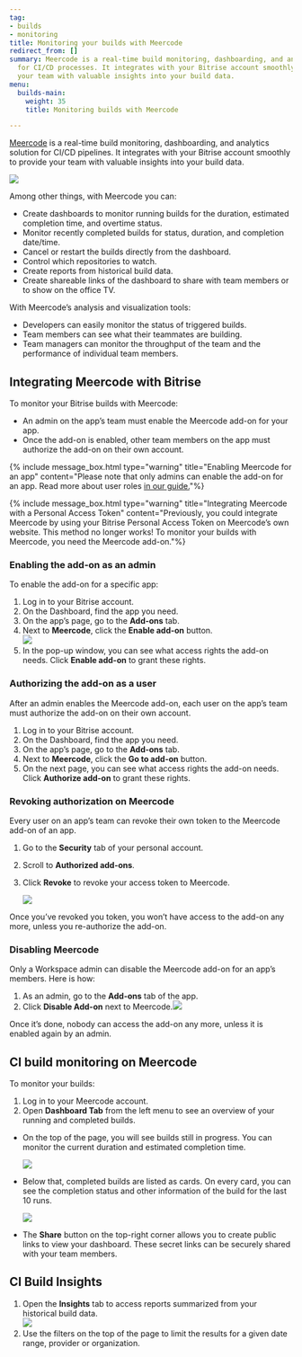 ```yaml
---
tag:
- builds
- monitoring
title: Monitoring your builds with Meercode
redirect_from: []
summary: Meercode is a real-time build monitoring, dashboarding, and analytics solution
  for CI/CD processes. It integrates with your Bitrise account smoothly to provide
  your team with valuable insights into your build data.
menu:
  builds-main:
    weight: 35
    title: Monitoring builds with Meercode

---
```

[Meercode](https://meercode.io) is a real-time build monitoring, dashboarding, and analytics solution for CI/CD pipelines. It integrates with your Bitrise account smoothly to provide your team with valuable insights into your build data.

![](/img/meercode1.png)

Among other things, with Meercode you can:

* Create dashboards to monitor running builds for the duration, estimated completion time, and overtime status.
* Monitor recently completed builds for status, duration, and completion date/time.
* Cancel or restart the builds directly from the dashboard.
* Control which repositories to watch.
* Create reports from historical build data.
* Create shareable links of the dashboard to share with team members or to show on the office TV.

With Meercode’s analysis and visualization tools:

* Developers can easily monitor the status of triggered builds.
* Team members can see what their teammates are building.
* Team managers can monitor the throughput of the team and the performance of individual team members.

## Integrating Meercode with Bitrise

To monitor your Bitrise builds with Meercode:

* An admin on the app’s team must enable the Meercode add-on for your app.
* Once the add-on is enabled, other team members on the app must authorize the add-on on their own account.

{% include message_box.html type="warning" title="Enabling Meercode for an app" content="Please note that only admins can enable the add-on for an app. Read more about user roles [in our guide.](/team-management/user-roles-on-app-teams/)"%}

{% include message_box.html type="warning" title="Integrating Meercode with a Personal Access Token" content="Previously, you could integrate Meercode by using your Bitrise Personal Access Token on Meercode’s own website. This method no longer works! To monitor your builds with Meercode, you need the Meercode add-on."%}

### Enabling the add-on as an admin

To enable the add-on for a specific app:

1. Log in to your Bitrise account.
2. On the Dashboard, find the app you need.
3. On the app’s page, go to the **Add-ons** tab.
4. Next to **Meercode**, click the **Enable add-on** button.  
   ![](/img/enable-meercode.png)
5. In the pop-up window, you can see what access rights the add-on needs. Click **Enable add-on** to grant these rights.

### Authorizing the add-on as a user

After an admin enables the Meercode add-on, each user on the app’s team must authorize the add-on on their own account.

1. Log in to your Bitrise account.
2. On the Dashboard, find the app you need.
3. On the app’s page, go to the **Add-ons** tab.
4. Next to **Meercode**, click the **Go to add-on** button.
5. On the next page, you can see what access rights the add-on needs. Click **Authorize add-on** to grant these rights.

### Revoking authorization on Meercode

Every user on an app’s team can revoke their own token to the Meercode add-on of an app.

1. Go to the **Security** tab of your personal account.
2. Scroll to **Authorized add-ons**.
3. Click **Revoke** to revoke your access token to Meercode.

   ![](/img/meercode_revoke.png)

Once you’ve revoked you token, you won’t have access to the add-on any more, unless you re-authorize the add-on.

### Disabling Meercode

Only a Workspace admin can disable the Meercode add-on for an app’s members. Here is how:

1. As an admin, go to the **Add-ons** tab of the app.
2. Click **Disable Add-on** next to Meercode.![](/img/meercode_disable.png)

Once it’s done, nobody can access the add-on any more, unless it is enabled again by an admin.

## CI build monitoring on Meercode

To monitor your builds:

1. Log in to your Meercode account.
2. Open **Dashboard Tab** from the left menu to see an overview of your running and completed builds.

* On the top of the page, you will see builds still in progress. You can monitor the current duration and estimated completion time.

  ![](/img/meercode3.png)
* Below that, completed builds are listed as cards. On every card, you can see the completion status and other information of the build for the last 10 runs.

  ![](/img/meercode4.jpg)
* The **Share** button on the top-right corner allows you to create public links to view your dashboard. These secret links can be securely shared with your team members.

## CI Build Insights

1. Open the **Insights** tab to access reports summarized from your historical build data.  
   ![](/img/meercode5.jpeg)
2. Use the filters on the top of the page to limit the results for a given date range, provider or organization.